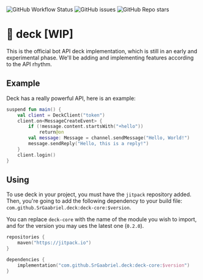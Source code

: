 ![GitHub Workflow Status](https://img.shields.io/github/workflow/status/SrGaabriel/deck/Build)
![GitHub issues](https://img.shields.io/github/issues/SrGaabriel/deck)
![GitHub Repo stars](https://img.shields.io/github/stars/SrGaabriel/deck)

# 🎲 deck [WIP]

This is the official bot API deck implementation, which is still in an early and experimental phase. We'll be adding and implementing features according to the API rhythm.

## Example

Deck has a really powerful API, here is an example:

```kotlin
suspend fun main() {
    val client = DeckClient("token")
    client.on<MessageCreateEvent> {
        if (!message.content.startsWith("+hello"))
            return@on
        val message: Message = channel.sendMessage("Hello, World!")
        message.sendReply("Hello, this is a reply!")
    }
    client.login()
}
```

## Using

To use deck in your project, you must have the `jitpack` repository added. Then, you're going to add the following dependency to your build file: `com.github.SrGaabriel.deck:deck-core:$version`.

You can replace `deck-core` with the name of the module you wish to import, and for the version you may ues the latest one (`0.2.0`).

```kotlin
repositories {
    maven("https://jitpack.io")
}

dependencies {
    implementation("com.github.SrGaabriel.deck:deck-core:$version")
}
```
